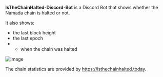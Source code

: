 **IsTheChainHalted-Discord-Bot** is a Discord Bot that shows whether the Namada chain is halted or not.

It also shows:
- the last block height
- the last epoch
- - when the chain was halted

![image](https://github.com/Rigorously/IsTheChainHalted-Discord-Bot/assets/31181988/79daa0f7-b2dd-4526-9176-180ede569661)

The chain statistics are provided by https://isthechainhalted.today.
